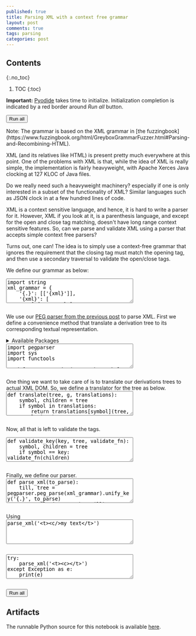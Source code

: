 ```yaml
---
published: true
title: Parsing XML with a context free grammar
layout: post
comments: true
tags: parsing
categories: post
---
```


## Contents
{:.no_toc}

1. TOC
{:toc}

<script src="/resources/js/graphviz/index.min.js"></script>
<script>
// From https://github.com/hpcc-systems/hpcc-js-wasm
// Hosted for teaching.
var hpccWasm = window["@hpcc-js/wasm"];
function display_dot(dot_txt, div) {
    hpccWasm.graphviz.layout(dot_txt, "svg", "dot").then(svg => {
        div.innerHTML = svg;
    });
}
window.display_dot = display_dot
// from js import display_dot
</script>

<script src="/resources/pyodide/full/3.9/pyodide.js"></script>
<link rel="stylesheet" type="text/css" media="all" href="/resources/skulpt/css/codemirror.css">
<link rel="stylesheet" type="text/css" media="all" href="/resources/skulpt/css/solarized.css">
<link rel="stylesheet" type="text/css" media="all" href="/resources/skulpt/css/env/editor.css">

<script src="/resources/skulpt/js/codemirrorepl.js" type="text/javascript"></script>
<script src="/resources/skulpt/js/python.js" type="text/javascript"></script>
<script src="/resources/pyodide/js/env/editor.js" type="text/javascript"></script>

**Important:** [Pyodide](https://pyodide.readthedocs.io/en/latest/) takes time to initialize.
Initialization completion is indicated by a red border around *Run all* button.
<form name='python_run_form'>
<button type="button" name="python_run_all">Run all</button>
</form>
Note: The grammar is based on the XML grammar in [the fuzzingbook](https://www.fuzzingbook.org/html/GreyboxGrammarFuzzer.html#Parsing-and-Recombining-HTML).

XML (and its relatives like HTML) is present pretty much everywhere at this
point. One of the problems with XML is that, while the idea of XML is really
simple, the implementation is fairly heavyweight, with Apache Xerces Java
clocking at 127 KLOC of Java files.

Do we really need such a heavyweight machinery? especially if one is only
interested in a subset of the functionality of XML? Similar languages such
as JSON clock in at a few hundred lines of code.

XML is a context sensitive language, and hence, it is hard to write a parser
for it.  However, XML if you look at it, is a parenthesis language, and except
for the open and close tag matching, doesn't have long range context sensitive
features. So, can we parse and validate XML using a parser that accepts
simple context free parsers? 

Turns out, one can! The idea is to simply use a context-free grammar that
ignores the requirement that the closing tag must match the opening tag, and
then use a secondary traversal to validate the open/close tags.

We define our grammar as below:

<!--
############
import string
xml_grammar = {
    '{.}': [['{xml}']],
    '{xml}': [
        ['{emptytag}'],
        ['{ntag}']],
    '{emptytag}': [
        ['<', '{tag}', '/>'],
    ],
    '{ntag}': [
        ['{opentag}', '{xmlfragment}', '{closetag}']],
    '{opentag}': [['<', '{tag}', '>']],
    '{closetag}': [['</', '{tag}', '>']],
    '{xmlfragment}': [
        ['{xml}', '{xmlfragment}'],
        ['{text}', '{xmlfragment}'],
        ['']],
    '{tag}': [
        ['{alphanum}', '{alphanums}']],
    '{alphanums}': [
        ['{alphanum}', '{alphanums}'],
        ['']],
    '{alphanum}': [['{digit}'], ['{letter}']],
    '{digit}': [[i] for i in string.digits],
    '{letter}': [[i] for i in string.ascii_letters],
    '{space}': [[i] for i in string.whitespace],
    '{text}': [['{salphanum}', '{text}'], ['{salphanum}']],
    '{salphanum}':  [['{digit}'], ['{letter}'], ['{space}']],
}
############
-->
<form name='python_run_form'>
<textarea cols="40" rows="4" name='python_edit'>
import string
xml_grammar = {
    &#x27;{.}&#x27;: [[&#x27;{xml}&#x27;]],
    &#x27;{xml}&#x27;: [
        [&#x27;{emptytag}&#x27;],
        [&#x27;{ntag}&#x27;]],
    &#x27;{emptytag}&#x27;: [
        [&#x27;&lt;&#x27;, &#x27;{tag}&#x27;, &#x27;/&gt;&#x27;],
    ],
    &#x27;{ntag}&#x27;: [
        [&#x27;{opentag}&#x27;, &#x27;{xmlfragment}&#x27;, &#x27;{closetag}&#x27;]],
    &#x27;{opentag}&#x27;: [[&#x27;&lt;&#x27;, &#x27;{tag}&#x27;, &#x27;&gt;&#x27;]],
    &#x27;{closetag}&#x27;: [[&#x27;&lt;/&#x27;, &#x27;{tag}&#x27;, &#x27;&gt;&#x27;]],
    &#x27;{xmlfragment}&#x27;: [
        [&#x27;{xml}&#x27;, &#x27;{xmlfragment}&#x27;],
        [&#x27;{text}&#x27;, &#x27;{xmlfragment}&#x27;],
        [&#x27;&#x27;]],
    &#x27;{tag}&#x27;: [
        [&#x27;{alphanum}&#x27;, &#x27;{alphanums}&#x27;]],
    &#x27;{alphanums}&#x27;: [
        [&#x27;{alphanum}&#x27;, &#x27;{alphanums}&#x27;],
        [&#x27;&#x27;]],
    &#x27;{alphanum}&#x27;: [[&#x27;{digit}&#x27;], [&#x27;{letter}&#x27;]],
    &#x27;{digit}&#x27;: [[i] for i in string.digits],
    &#x27;{letter}&#x27;: [[i] for i in string.ascii_letters],
    &#x27;{space}&#x27;: [[i] for i in string.whitespace],
    &#x27;{text}&#x27;: [[&#x27;{salphanum}&#x27;, &#x27;{text}&#x27;], [&#x27;{salphanum}&#x27;]],
    &#x27;{salphanum}&#x27;:  [[&#x27;{digit}&#x27;], [&#x27;{letter}&#x27;], [&#x27;{space}&#x27;]],
}
</textarea><br />
<pre class='Output' name='python_output'></pre>
<div name='python_canvas'></div>
</form>

We use our [PEG parser from the previous post](/2018/09/06/peg-parsing/) to
parse XML. First we define a convenience method that translate a derivation
tree to its corresponding textual representation.

<details>
<summary>Available Packages </summary>
<!--##### Available Packages-->

These are packages that refer either to my previous posts or to pure python
packages that I have compiled, and is available in the below locations. As
before, install them if you need to run the program directly on the machine.
To install, simply download the wheel file (`pkg.whl`) and install using
`pip install pkg.whl`.

<ol>
<li><a href="https://rahul.gopinath.org/py/pegparser-0.0.1-py2.py3-none-any.whl">pegparser-0.0.1-py2.py3-none-any.whl</a> from "<a href="/post/2018/09/06/peg-parsing/">Recursive descent parsing with Parsing Expression (PEG) and Context Free (CFG) Grammars</a>".</li>
</ol>

<div style='display:none'>
<form name='python_run_form'>
<textarea cols="40" rows="4" id='python_pre_edit' name='python_edit'>
https://rahul.gopinath.org/py/pegparser-0.0.1-py2.py3-none-any.whl
</textarea>
</form>
</div>
</details>

<!--
############
import pegparser
import sys
import functools

def tree_to_string(tree, g):
    symbol, children, *_ = tree
    if children:
        return ''.join(tree_to_string(c, g) for c in children)
    else:
        return '' if (symbol in g) else symbol
############
-->
<form name='python_run_form'>
<textarea cols="40" rows="4" name='python_edit'>
import pegparser
import sys
import functools

def tree_to_string(tree, g):
    symbol, children, *_ = tree
    if children:
        return &#x27;&#x27;.join(tree_to_string(c, g) for c in children)
    else:
        return &#x27;&#x27; if (symbol in g) else symbol
</textarea><br />
<pre class='Output' name='python_output'></pre>
<div name='python_canvas'></div>
</form>
One thing we want to take care of is to translate
our derivations trees to actual XML DOM. So, we define a translator for the tree
as below.


<!--
############
def translate(tree, g, translations):
    symbol, children = tree
    if symbol in translations:
        return translations[symbol](tree, g, translations)
    return symbol, [translate(c, g, translations) for c in children]

def to_s(tree, g, translations):
    return (tree_to_string(tree, g), [])

translations = {
    '{opentag}': to_s,
    '{closetag}': to_s,
    '{emptytag}': to_s,
    '{text}': to_s
}
############
-->
<form name='python_run_form'>
<textarea cols="40" rows="4" name='python_edit'>
def translate(tree, g, translations):
    symbol, children = tree
    if symbol in translations:
        return translations[symbol](tree, g, translations)
    return symbol, [translate(c, g, translations) for c in children]

def to_s(tree, g, translations):
    return (tree_to_string(tree, g), [])

translations = {
    &#x27;{opentag}&#x27;: to_s,
    &#x27;{closetag}&#x27;: to_s,
    &#x27;{emptytag}&#x27;: to_s,
    &#x27;{text}&#x27;: to_s
}
</textarea><br />
<pre class='Output' name='python_output'></pre>
<div name='python_canvas'></div>
</form>

Now, all that is left to validate the tags.


<!--
############
def validate_key(key, tree, validate_fn):
    symbol, children = tree
    if symbol == key: validate_fn(children)

    for child in children:
        validate_key(key, child, validate_fn)

def validate_tags(nodes, g):
    first = tree_to_string(nodes[0], g)
    last = tree_to_string(nodes[-1], g)
    assert first[1:-2] == last[2:-2], 'incorrect tags'
############
-->
<form name='python_run_form'>
<textarea cols="40" rows="4" name='python_edit'>
def validate_key(key, tree, validate_fn):
    symbol, children = tree
    if symbol == key: validate_fn(children)

    for child in children:
        validate_key(key, child, validate_fn)

def validate_tags(nodes, g):
    first = tree_to_string(nodes[0], g)
    last = tree_to_string(nodes[-1], g)
    assert first[1:-2] == last[2:-2], &#x27;incorrect tags&#x27;
</textarea><br />
<pre class='Output' name='python_output'></pre>
<div name='python_canvas'></div>
</form>
Finally, we define our parser. 


<!--
############
def parse_xml(to_parse):
    till, tree = pegparser.peg_parse(xml_grammar).unify_key('{.}', to_parse)
    assert (len(to_parse) - till) == 0
    assert tree_to_string(tree, xml_grammar) == to_parse
    new_tree = translate(tree, xml_grammar, translations)
    validate_key('{ntag}', new_tree, lambda nodes: validate_tags(nodes, xml_grammar))
    print(new_tree)

############
-->
<form name='python_run_form'>
<textarea cols="40" rows="4" name='python_edit'>
def parse_xml(to_parse):
    till, tree = pegparser.peg_parse(xml_grammar).unify_key(&#x27;{.}&#x27;, to_parse)
    assert (len(to_parse) - till) == 0
    assert tree_to_string(tree, xml_grammar) == to_parse
    new_tree = translate(tree, xml_grammar, translations)
    validate_key(&#x27;{ntag}&#x27;, new_tree, lambda nodes: validate_tags(nodes, xml_grammar))
    print(new_tree)
</textarea><br />
<pre class='Output' name='python_output'></pre>
<div name='python_canvas'></div>
</form>
Using

<!--
############
parse_xml('<t><c/>my text</t>')

############
-->
<form name='python_run_form'>
<textarea cols="40" rows="4" name='python_edit'>
parse_xml(&#x27;&lt;t&gt;&lt;c/&gt;my text&lt;/t&gt;&#x27;)
</textarea><br />
<pre class='Output' name='python_output'></pre>
<div name='python_canvas'></div>
</form>


<!--
############
try:
    parse_xml('<t><c></t>')
except Exception as e:
    print(e)
############
-->
<form name='python_run_form'>
<textarea cols="40" rows="4" name='python_edit'>
try:
    parse_xml(&#x27;&lt;t&gt;&lt;c&gt;&lt;/t&gt;&#x27;)
except Exception as e:
    print(e)
</textarea><br />
<pre class='Output' name='python_output'></pre>
<div name='python_canvas'></div>
</form>

<form name='python_run_form'>
<button type="button" name="python_run_all">Run all</button>
</form>

## Artifacts

The runnable Python source for this notebook is available [here](https://github.com/rahulgopinath/rahulgopinath.github.io/blob/master/notebooks/2019-11-29-parsingxml.py).


